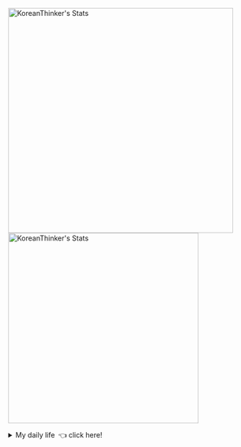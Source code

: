 <p  >
  <a target="_blank" href="https://github-readme-stats.vercel.app/api/wakatime?username=KoreanThinker&layout=compact&theme=dark&hide_border=true&langs_count=32" >
    <img width="455px"  src="https://github-readme-stats.vercel.app/api/wakatime?username=KoreanThinker&layout=compact&theme=dark&hide_border=true&langs_count=6" alt="KoreanThinker's Stats" /> 
  </a>
    <img width="385px" src="https://github-readme-stats.vercel.app/api?username=KoreanThinker&theme=dark&hide_border=true&count_private=true" alt="KoreanThinker's Stats" />
</p>
<details>
<summary>My daily life 👈 click here!</summary>
 
    
<!--START_SECTION:waka-->
**I'm a Night 🦉** 

```text
🌞 Morning    6 commits      ░░░░░░░░░░░░░░░░░░░░░░░░░   0.6% 
🌆 Daytime    302 commits    ███████░░░░░░░░░░░░░░░░░░   30.17% 
🌃 Evening    597 commits    ███████████████░░░░░░░░░░   59.64% 
🌙 Night      96 commits     ██░░░░░░░░░░░░░░░░░░░░░░░   9.59%

```
📅 **I'm Most Productive on Wednesday** 

```text
Monday       156 commits    ████░░░░░░░░░░░░░░░░░░░░░   15.58% 
Tuesday      160 commits    ████░░░░░░░░░░░░░░░░░░░░░   15.98% 
Wednesday    172 commits    ████░░░░░░░░░░░░░░░░░░░░░   17.18% 
Thursday     153 commits    ███░░░░░░░░░░░░░░░░░░░░░░   15.28% 
Friday       149 commits    ███░░░░░░░░░░░░░░░░░░░░░░   14.89% 
Saturday     113 commits    ██░░░░░░░░░░░░░░░░░░░░░░░   11.29% 
Sunday       98 commits     ██░░░░░░░░░░░░░░░░░░░░░░░   9.79%

```


📊 **This Week I Spent My Time On** 

```text
⌚︎ Time Zone: Asia/Seoul

🐱‍💻 Projects: 
gilberto                 13 hrs 53 mins      ████████████████░░░░░░░░░   64.36% 
wecount                  4 hrs 57 mins       █████░░░░░░░░░░░░░░░░░░░░   23.0% 
pires                    2 hrs 25 mins       ██░░░░░░░░░░░░░░░░░░░░░░░   11.2% 
react-native-reanimated  18 mins             ░░░░░░░░░░░░░░░░░░░░░░░░░   1.44%

```


 Last Updated on 08/09/2021
<!--END_SECTION:waka-->
</details>
